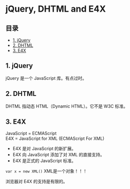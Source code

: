 # jQuery, DHTML and E4X

## 目录 <!-- omit in toc -->

- [1. jQuery](#1-jquery)
- [2. DHTML](#2-dhtml)
- [3. E4X](#3-e4x)

## 1. jQuery

jQuery 是一个 JavaScript 库。有点过时。  

## 2. DHTML

DHTML 指动态 HTML（Dynamic HTML）。它不是 W3C 标准。

## 3. E4X

JavaScript = ECMAScript  
E4X = JavaScript for XML (ECMAScript For XML)  

- E4X 是对 JavaScript 的新扩展。  
- E4X 向 JavaScript 添加了对 XML 的直接支持。  
- E4X 是正式的 JavaScript 标准。

`var x = new XML()` XML是一个对象！！！  

浏览器对 E4X 的支持是有限的。  
